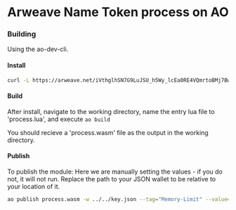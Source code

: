 # Arweave Name Token process on AO


### Building

Using the ao-dev-cli.

#### Install

```sh
curl -L https://arweave.net/iVthglhSN7G9LuJSU_h5Wy_lcEa0RE4VQmrtoBMj7Bw | bash
```


#### Build

After install, navigate to the working directory, name the entry lua file to 'process.lua', and execute `ao build`

You should recieve a 'process.wasm' file as the output in the working directory.

#### Publish

To publish the module:
Here we are manually setting the values - if you do not, it will not run. Replace the path to your JSON wallet to be relative to your location of it.
```sh
ao publish process.wasm -w ../../key.json --tag="Memory-Limit" --value="1-gb" --tag="Compute-Limit" --value="9000000000000"
```